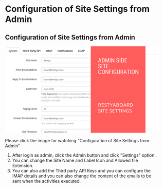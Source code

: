 #  Configuration of Site Settings from Admin

## Configuration of Site Settings from Admin

[![Configuration of Site Settings from Admin](restyaboard-site-configuration-from-admin.png)](https://www.youtube.com/watch?v=OCQyDwcB5S8)

Please click the image for watching "Configuration of Site Settings from Admin"

1. After login as admin, click the Admin button and click "Settings" option.
2. You can change the Site Name and Label Icon and Allowed file Extension.
3. You can also add the Third party API Keys and you can configure the IMAP details and you can also change the content of the emails to be sent when the activities executed.